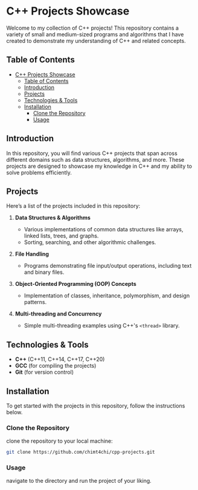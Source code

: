 # C++ Projects Showcase

Welcome to my collection of C++ projects! This repository contains a variety of small and medium-sized programs and algorithms that I have created to demonstrate my understanding of C++ and related concepts.

## Table of Contents

- [C++ Projects Showcase](#c-projects-showcase)
  - [Table of Contents](#table-of-contents)
  - [Introduction](#introduction)
  - [Projects](#projects)
  - [Technologies \& Tools](#technologies--tools)
  - [Installation](#installation)
    - [Clone the Repository](#clone-the-repository)
    - [Usage](#usage)

## Introduction

In this repository, you will find various C++ projects that span across different domains such as data structures, algorithms, and more. These projects are designed to showcase my knowledge in C++ and my ability to solve problems efficiently.

## Projects

Here’s a list of the projects included in this repository:

1. **Data Structures & Algorithms**  
   - Various implementations of common data structures like arrays, linked lists, trees, and graphs.
   - Sorting, searching, and other algorithmic challenges.

2. **File Handling**  
   - Programs demonstrating file input/output operations, including text and binary files.

3. **Object-Oriented Programming (OOP) Concepts**  
   - Implementation of classes, inheritance, polymorphism, and design patterns.

4. **Multi-threading and Concurrency**  
   - Simple multi-threading examples using C++'s `<thread>` library.


## Technologies & Tools

- **C++** (C++11, C++14, C++17, C++20)
- **GCC** (for compiling the projects)
- **Git** (for version control)

## Installation

To get started with the projects in this repository, follow the instructions below.

### Clone the Repository

clone the repository to your local machine:

```bash
git clone https://github.com/chimt4chi/cpp-projects.git
```

### Usage

navigate to the directory and run the project of your liking.